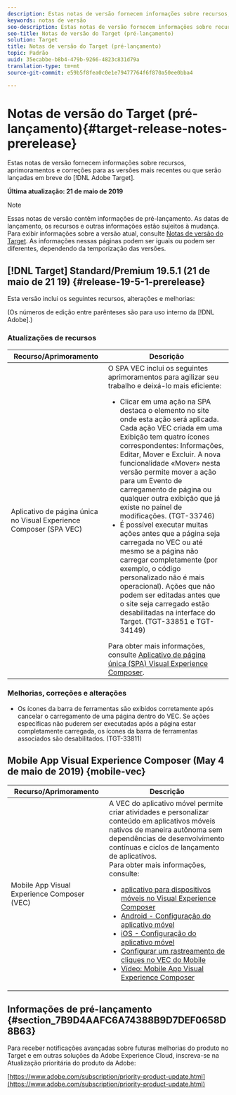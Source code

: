 ```yaml
---
description: Estas notas de versão fornecem informações sobre recursos, aprimoramentos, correções e problemas conhecidos para as versões mais recentes ou que serão lançadas em breve do Target.
keywords: notas de versão
seo-description: Estas notas de versão fornecem informações sobre recursos, aprimoramentos, correções e problemas conhecidos para as versões mais recentes ou que serão lançadas em breve do Adobe Target
seo-title: Notas de versão do Target (pré-lançamento)
solution: Target
title: Notas de versão do Target (pré-lançamento)
topic: Padrão
uuid: 35ecabbe-b8b4-479b-9266-4823c831d79a
translation-type: tm+mt
source-git-commit: e59b5f8fea0c0e1e79477764f6f870a50ee0bba4

---
```



# Notas de versão do Target (pré-lançamento){#target-release-notes-prerelease}

Estas notas de versão fornecem informações sobre recursos, aprimoramentos e correções para as versões mais recentes ou que serão lançadas em breve do [!DNL Adobe Target].

**Última atualização: 21 de maio de 2019**

>[!NOTE]
>
>Essas notas de versão contêm informações de pré-lançamento. As datas de lançamento, os recursos e outras informações estão sujeitos à mudança. Para exibir informações sobre a versão atual, consulte [Notas de versão do Target](release-notes.md). As informações nessas páginas podem ser iguais ou podem ser diferentes, dependendo da temporização das versões.

## [!DNL Target] Standard/Premium 19.5.1 (21 de maio de 21 19) {#release-19-5-1-prerelease}

Esta versão inclui os seguintes recursos, alterações e melhorias:

(Os números de edição entre parênteses são para uso interno da [!DNL Adobe].)

### Atualizações de recursos

| Recurso/Aprimoramento | Descrição |
| --- | --- |
| Aplicativo de página única no Visual Experience Composer (SPA VEC) | O SPA VEC inclui os seguintes aprimoramentos para agilizar seu trabalho e deixá-lo mais eficiente:<ul><li>Clicar em uma ação na SPA destaca o elemento no site onde esta ação será aplicada. Cada ação VEC criada em uma Exibição tem quatro ícones correspondentes: Informações, Editar, Mover e Excluir. A nova funcionalidade «Mover» nesta versão permite mover a ação para um Evento de carregamento de página ou qualquer outra exibição que já existe no painel de modificações. (TGT-33746)</li><li>É possível executar muitas ações antes que a página seja carregada no VEC ou até mesmo se a página não carregar completamente (por exemplo, o código personalizado não é mais operacional). Ações que não podem ser editadas antes que o site seja carregado estão desabilitadas na interface do Target. (TGT-33851 e TGT-34149)</li></ul>Para obter mais informações, consulte [Aplicativo de página única (SPA) Visual Experience Composer](/help/c-experiences/spa-visual-experience-composer.md). |

### Melhorias, correções e alterações

* Os ícones da barra de ferramentas são exibidos corretamente após cancelar o carregamento de uma página dentro do VEC. Se ações específicas não puderem ser executadas após a página estar completamente carregada, os ícones da barra de ferramentas associados são desabilitados. (TGT-33811)

## Mobile App Visual Experience Composer (May 4 de maio de 2019) {mobile-vec}

| Recurso/Aprimoramento | Descrição |
| --- | --- |
| Mobile App Visual Experience Composer (VEC) | A VEC do aplicativo móvel permite criar atividades e personalizar conteúdo em aplicativos móveis nativos de maneira autônoma sem dependências de desenvolvimento contínuas e ciclos de lançamento de aplicativos.<br>Para obter mais informações, consulte:<ul><li>[aplicativo para dispositivos móveis no Visual Experience Composer](/help/c-target-mobile-app/c-mobile-visual-experience-composer/mobile-visual-experience-composer.md)</li><li>[Android - Configuração do aplicativo móvel](/help/c-target-mobile-app/c-mobile-visual-experience-composer/mobile-visual-experience-composer-android.md)</li><li>[iOS - Configuração do aplicativo móvel](/help/c-target-mobile-app/c-mobile-visual-experience-composer/mobile-visual-experience-composer-ios.md)</li><li>[Configurar um rastreamento de cliques no VEC do Mobile](/help/c-target-mobile-app/c-mobile-visual-experience-composer/set-up-click-tracking-in-the-mobile-vec.md)</li><li>[Vídeo: Mobile App Visual Experience Composer](/help/c-target-mobile-app/c-mobile-visual-experience-composer/mobile-visual-experience-composer.md#video)</li></ul> |

## Informações de pré-lançamento {#section_7B9D4AAFC6A74388B9D7DEF0658D8B63}

Para receber notificações avançadas sobre futuras melhorias do produto no Target e em outras soluções da Adobe Experience Cloud, inscreva-se na Atualização prioritária do produto da Adobe:

[https://www.adobe.com/subscription/priority-product-update.html](https://www.adobe.com/subscription/priority-product-update.html)
